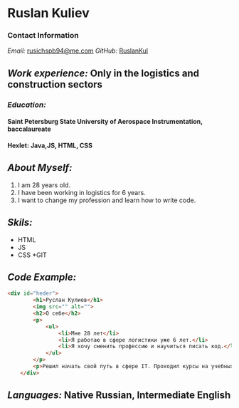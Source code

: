 # **Ruslan Kuliev**
### Contact Information
*Email:* rusichspb94@me.com
*GitHub:* [RuslanKul](https://github.com/RuslanKul)
## *Work experience:* Оnly in the logistics and construction sectors
### *Education:* 
#### Saint Petersburg State University of Aerospace Instrumentation, baccalaureate
#### Hexlet: Java,JS, HTML, CSS
## *About Myself:*
1. I am 28 years old. 
2. I have been working in logistics for 6 years.  
3. I want to change my profession and learn how to write code.
## *Skils:*
* HTML
* JS
* CSS
*GIT
## *Code Example:*

```html
<div id="heder">
        <h1>Руслан Кулиев</h1>
        <img src="" alt="">
        <h2>О себе</h2>
        <p> 
            <ul>
                <li>Мне 28 лет</li>
                <li>Я работаю в сфере логистики уже 6 лет.</li>
                <li>Я хочу сменить профессию и научиться писать код.</li>
            </ul>
        </p>
        <p>Решил начать свой путь в сфере IT. Проходил курсы на учебных сайтах Hexlet и HTML Academy.</p>
    </div>
```

## *Languages:* Native Russian, Intermediate English
